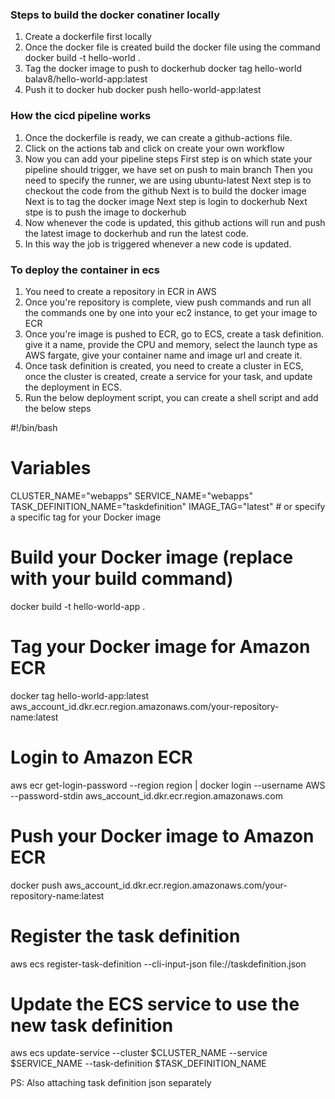 ### Steps to build the docker conatiner locally
1. Create a dockerfile first locally
2. Once the docker file is created build the docker file using the command
   docker build -t hello-world .
3. Tag the docker image to push to dockerhub
   docker tag hello-world balav8/hello-world-app:latest
4. Push it to docker hub
   docker push hello-world-app:latest

### How the cicd pipeline works
1. Once the dockerfile is ready, we can create a github-actions file.
2. Click on the actions tab and click on create your own workflow
3. Now you can add your pipeline steps
   First step is on which state your pipeline should trigger, we have set on push to main branch
   Then you need to specify the runner, we are using ubuntu-latest
   Next step is to checkout the code from the github
   Next is to build the docker image
   Next is to tag the docker image
   Next step is login to dockerhub
   Next stpe is to push the image to dockerhub
4. Now whenever the code is updated, this github actions will run and push the latest image to dockerhub and run the latest code.
5. In this way the job is triggered whenever a new code is updated.


### To deploy the container in ecs
1. You need to create a repository in ECR in AWS
2. Once you're repository is complete, view push commands and run all the commands one by one into your ec2 instance, to get your image to ECR
3. Once you're image is pushed to ECR, go to ECS, create a task definition. give it a name, provide the CPU and memory, select the launch type as AWS fargate, give your container name and image url and create it.
4. Once task definition is created, you need to create a cluster in ECS, once the cluster is created, create a service for your task, and update the deployment in ECS.
5. Run the below deployment script, you can create a shell script and add the below steps


#!/bin/bash

# Variables
CLUSTER_NAME="webapps"
SERVICE_NAME="webapps"
TASK_DEFINITION_NAME="taskdefinition"
IMAGE_TAG="latest" # or specify a specific tag for your Docker image

# Build your Docker image (replace with your build command)
docker build -t hello-world-app .
# Tag your Docker image for Amazon ECR
docker tag hello-world-app:latest aws_account_id.dkr.ecr.region.amazonaws.com/your-repository-name:latest
# Login to Amazon ECR
aws ecr get-login-password --region region | docker login --username AWS --password-stdin aws_account_id.dkr.ecr.region.amazonaws.com
# Push your Docker image to Amazon ECR
docker push aws_account_id.dkr.ecr.region.amazonaws.com/your-repository-name:latest

# Register the task definition
aws ecs register-task-definition --cli-input-json file://taskdefinition.json

# Update the ECS service to use the new task definition
aws ecs update-service --cluster $CLUSTER_NAME --service $SERVICE_NAME --task-definition $TASK_DEFINITION_NAME



PS:
Also attaching task definition json separately
